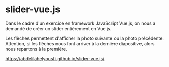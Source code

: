 # slider-vue.js
Dans le cadre d'un exercice en framework JavaScript Vue.js, on nous a demandé de créer un slider entièrement en Vue.js.

Les flèches permettent d'afficher la photo suivante ou la photo précédente. Attention, si les flèches nous font arriver à la dernière diapositive,
alors nous repartons à la première.

https://abdelilahelyousfi.github.io/slider-vue.js/
